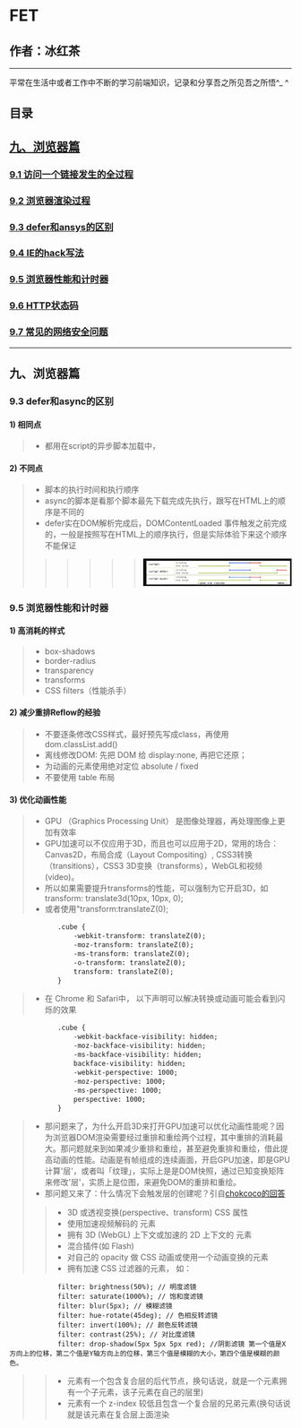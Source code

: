 # FET

## 作者：冰红茶  
    
------    
    
平常在生活中或者工作中不断的学习前端知识，记录和分享吾之所见吾之所悟^_ ^

## 目录
## [九、浏览器篇](#8)
### [9.1 访问一个链接发生的全过程](#9.1)
### [9.2 浏览器渲染过程](#9.2)
### [9.3 defer和ansys的区别](#9.3)
### [9.4 IE的hack写法](#9.4)
### [9.5 浏览器性能和计时器](#9.5)
### [9.6 HTTP状态码](#9.6)
### [9.7 常见的网络安全问题](#9.7)

        
------      
        
<h2 id='9'>九、浏览器篇</h2>
<h3 id='9.3'>9.3 defer和async的区别</h3>

        
#### 1) 相同点
> - 都用在script的异步脚本加载中，
#### 2) 不同点
> - 脚本的执行时间和执行顺序
> - async的脚本是看那个脚本最先下载完成先执行，跟写在HTML上的顺序是不同的
> - defer实在DOM解析完成后，DOMContentLoaded 事件触发之前完成的，一般是按照写在HTML上的顺序执行，但是实际体验下来这个顺序不能保证
>>>>>> ![图9-1 async和defer的区别](https://github.com/hblvsjtu/FET/blob/master/picture/%E5%9B%BE9-1%20async%E5%92%8Cdefer%E7%9A%84%E5%8C%BA%E5%88%AB.png?raw=true)
<h3 id='9.5'>9.5 浏览器性能和计时器</h3>

        
#### 1) 高消耗的样式
> - box-shadows
> - border-radius
> - transparency
> - transforms
> - CSS filters（性能杀手）
#### 2) 减少重排Reflow的经验
> - 不要逐条修改CSS样式，最好预先写成class，再使用dom.classList.add()
> - 离线修改DOM: 先把 DOM 给 display:none, 再把它还原；
> - 为动画的元素使用绝对定位 absolute / fixed
> - 不要使用 table 布局
#### 3) 优化动画性能
> - GPU （Graphics Processing Unit） 是图像处理器，再处理图像上更加有效率
> - GPU加速可以不仅应用于3D，而且也可以应用于2D，常用的场合：Canvas2D，布局合成（Layout Compositing）, CSS3转换（transitions），CSS3 3D变换（transforms），WebGL和视频(video)。
> - 所以如果需要提升transforms的性能，可以强制为它开启3D，如transform: translate3d(10px, 10px, 0);
> - 或者使用"transform:translateZ(0);
                
                .cube { 
                    -webkit-transform: translateZ(0); 
                    -moz-transform: translateZ(0); 
                    -ms-transform: translateZ(0); 
                    -o-transform: translateZ(0); 
                    transform: translateZ(0);
                }
> - 在 Chrome 和 Safari中， 以下声明可以解决转换或动画可能会看到闪烁的效果
                
                .cube { 
                    -webkit-backface-visibility: hidden;
                    -moz-backface-visibility: hidden;
                    -ms-backface-visibility: hidden;
                    backface-visibility: hidden;
                    -webkit-perspective: 1000;
                    -moz-perspective: 1000;
                    -ms-perspective: 1000;
                    perspective: 1000;
                }   
> - 那问题来了，为什么开启3D来打开GPU加速可以优化动画性能呢？因为浏览器DOM渲染需要经过重排和重绘两个过程，其中重排的消耗最大。那问题就来到如果减少重排和重绘，甚至避免重排和重绘，借此提高动画的性能。动画是有帧组成的连续画面，开启GPU加速，即是GPU计算'层'，或者叫「纹理」，实际上是是DOM快照，通过已知变换矩阵来修改'层'，实质上是位图，来避免DOM的重排和重绘。
> - 那问题又来了：什么情况下会触发层的创建呢？引自[chokcoco的回答](https://github.com/ccforward/cc/issues/42)
>> - 3D 或透视变换(perspective、transform) CSS 属性
>> - 使用加速视频解码的 元素
>> - 拥有 3D (WebGL) 上下文或加速的 2D 上下文的 元素
>> - 混合插件(如 Flash)
>> - 对自己的 opacity 做 CSS 动画或使用一个动画变换的元素
>> - 拥有加速 CSS 过滤器的元素， 如：
                
                filter: brightness(50%); // 明度滤镜
                filter: saturate(1000%); // 饱和度滤镜
                filter: blur(5px); // 模糊滤镜
                filter: hue-rotate(45deg); // 色相反转滤镜
                filter: invert(100%); // 颜色反转滤镜
                filter: contrast(25%); // 对比度滤镜
                filter: drop-shadow(5px 5px 5px red); //阴影滤镜 第一个值是X方向上的位移，第二个值是Y轴方向上的位移，第三个值是模糊的大小，第四个值是模糊的颜色。

>> - 元素有一个包含复合层的后代节点，换句话说，就是一个元素拥有一个子元素，该子元素在自己的层里)
>> - 元素有一个 z-index 较低且包含一个复合层的兄弟元素(换句话说就是该元素在复合层上面渲染
